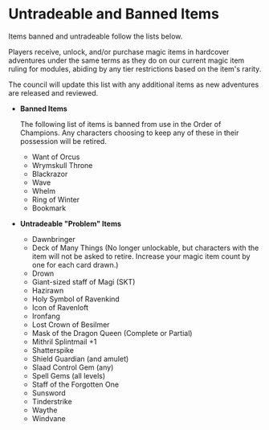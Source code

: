 # Untradeable and Banned Items

Items banned and untradeable follow the lists below.

Players receive, unlock, and/or purchase magic items in hardcover adventures under the same terms as they do on our current magic item ruling for modules, abiding by any tier restrictions based on the item's rarity.

The council will update this list with any additional items as new adventures are released and reviewed.

- **Banned Items**

    The following list of items is banned from use in the Order of Champions. Any characters choosing to keep any of these in their possession will be retired.

    - Want of Orcus
    - Wrymskull Throne
    - Blackrazor
    - Wave
    - Whelm
    - Ring of Winter
    - Bookmark
- **Untradeable "Problem" Items**
    - Dawnbringer
    - Deck of Many Things (No longer unlockable, but characters with the item will not be asked to retire. Increase your magic item count by one for each card drawn.)
    - Drown
    - Giant-sized staff of Magi (SKT)
    - Hazirawn
    - Holy Symbol of Ravenkind
    - Icon of Ravenloft
    - Ironfang
    - Lost Crown of Besilmer
    - Mask of the Dragon Queen (Complete or Partial)
    - Mithril Splintmail +1
    - Shatterspike
    - Shield Guardian (and amulet)
    - Slaad Control Gem (any)
    - Spell Gems (all levels)
    - Staff of the Forgotten One
    - Sunsword
    - Tinderstrike
    - Waythe
    - Windvane